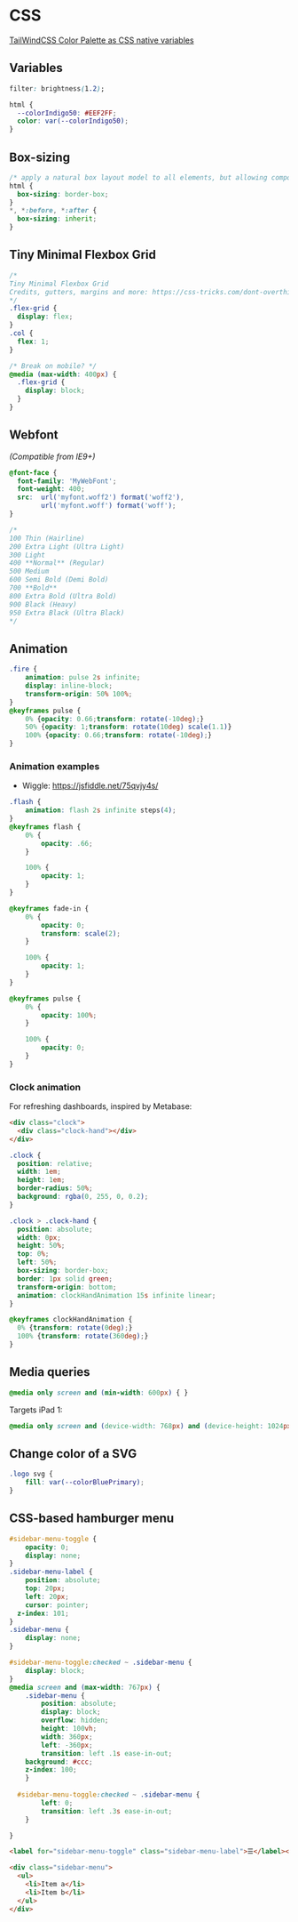 # CSS

[TailWindCSS Color Palette as CSS native variables](https://gist.github.com/luckyshot/9605314b6f32304ea3d44381ad6788af)

## Variables

```css
filter: brightness(1.2);
```

```css
html {
  --colorIndigo50: #EEF2FF;
  color: var(--colorIndigo50);
}
```

## Box-sizing

```css
/* apply a natural box layout model to all elements, but allowing components to change */
html {
  box-sizing: border-box;
}
*, *:before, *:after {
  box-sizing: inherit;
}
```

## Tiny Minimal Flexbox Grid

```css
/*
Tiny Minimal Flexbox Grid
Credits, gutters, margins and more: https://css-tricks.com/dont-overthink-flexbox-grids/
*/
.flex-grid {
  display: flex;
}
.col {
  flex: 1;
}

/* Break on mobile? */
@media (max-width: 400px) {
  .flex-grid {
    display: block;
  }
}
```

## Webfont

_(Compatible from IE9+)_

```css
@font-face {
  font-family: 'MyWebFont';
  font-weight: 400;
  src:  url('myfont.woff2') format('woff2'),
        url('myfont.woff') format('woff');
}

/*
100	Thin (Hairline)
200	Extra Light (Ultra Light)
300	Light
400	**Normal** (Regular)
500	Medium
600	Semi Bold (Demi Bold)
700	**Bold**
800	Extra Bold (Ultra Bold)
900	Black (Heavy)
950	Extra Black (Ultra Black)
*/
```

## Animation

```css
.fire {
    animation: pulse 2s infinite;
    display: inline-block;
    transform-origin: 50% 100%;
}
@keyframes pulse {
    0% {opacity: 0.66;transform: rotate(-10deg);}
    50% {opacity: 1;transform: rotate(10deg) scale(1.1)}
    100% {opacity: 0.66;transform: rotate(-10deg);}
}
```

### Animation examples

- Wiggle: https://jsfiddle.net/75qvjy4s/

```css
.flash {
	animation: flash 2s infinite steps(4);
}
@keyframes flash {
	0% {
		opacity: .66;
	}

	100% {
		opacity: 1;
	}
}
```

```css
@keyframes fade-in {
	0% {
		opacity: 0;
		transform: scale(2);
	}

	100% {
		opacity: 1;
	}
}
```

```css
@keyframes pulse {
	0% {
		opacity: 100%;
	}

	100% {
		opacity: 0;
	}
}
```


### Clock animation

For refreshing dashboards, inspired by Metabase:

```html
<div class="clock">
  <div class="clock-hand"></div>
</div>
```

```css
.clock {
  position: relative;
  width: 1em;
  height: 1em;
  border-radius: 50%;
  background: rgba(0, 255, 0, 0.2);
}

.clock > .clock-hand {
  position: absolute;
  width: 0px;
  height: 50%;
  top: 0%;
  left: 50%;
  box-sizing: border-box;
  border: 1px solid green;
  transform-origin: bottom;
  animation: clockHandAnimation 15s infinite linear;
}

@keyframes clockHandAnimation {
  0% {transform: rotate(0deg);}
  100% {transform: rotate(360deg);}
}
```


## Media queries

```css
@media only screen and (min-width: 600px) { }
```

Targets iPad 1: 

```css
@media only screen and (device-width: 768px) and (device-height: 1024px) { }
```

## Change color of a SVG

```css
.logo svg {
	fill: var(--colorBluePrimary);
}
```

## CSS-based hamburger menu

```css
#sidebar-menu-toggle {
	opacity: 0;
	display: none;
}
.sidebar-menu-label {
	position: absolute;
	top: 20px;
	left: 20px;
	cursor: pointer;
  z-index: 101;
}
.sidebar-menu {
	display: none;
}

#sidebar-menu-toggle:checked ~ .sidebar-menu {
	display: block;
}
@media screen and (max-width: 767px) {
	.sidebar-menu {
		position: absolute;
		display: block;
		overflow: hidden;
		height: 100vh;
		width: 360px;
		left: -360px;
		transition: left .1s ease-in-out;
    background: #ccc;
    z-index: 100;
	}
  
  #sidebar-menu-toggle:checked ~ .sidebar-menu {
		left: 0;
		transition: left .3s ease-in-out;
	}

}
```

```html
<label for="sidebar-menu-toggle" class="sidebar-menu-label">☰</label><input type="checkbox" id="sidebar-menu-toggle">

<div class="sidebar-menu">
  <ul>
    <li>Item a</li>
    <li>Item b</li>
  </ul>
</div>
```

